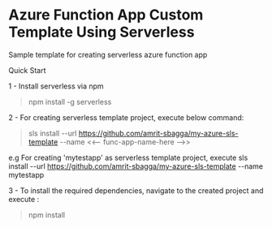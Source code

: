 # Azure Function App Custom Template Using Serverless

Sample template for creating serverless azure function app

Quick Start

1 - Install serverless via npm
> npm install -g serverless

2 - For creating serverless template project, execute below command:

> sls install --url https://github.com/amrit-sbagga/my-azure-sls-template --name <<-- func-app-name-here -->>

e.g For creating 'mytestapp' as serverless template project, execute 
  sls install --url https://github.com/amrit-sbagga/my-azure-sls-template --name mytestapp

3 - To install the required dependencies, navigate to the created project and execute :

> npm install

